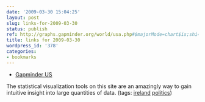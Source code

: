 ```yaml
---
date: '2009-03-30 15:04:25'
layout: post
slug: links-for-2009-03-30
status: publish
ref: http://graphs.gapminder.org/world/usa.php#$majorMode=chart$is;shi=t;ly=2003;lb=f;il=t;fs=11;al=30;stl=t;st=t;nsl=t;se=t$wst;tts=C$ts;sp=2.9741935483871;ti=2006$zpv;v=0$inc_x;mmid=XCOORDS;iid=pp59adS3CHWfKPVb7dEexFA;by=ind$inc_y;mmid=YCOORDS;iid=pp59adS3CHWeR0Ufcou95MQ;by=ind$inc_s;uniValue=20;iid=pp59adS3CHWedi8p5UR-KMw;by=ind$inc_c;uniValue=255;gid=CATID1;iid=pp59adS3CHWeR0Ufcou95MQ;by=grp$map_x;scale=log;dataMin=109;dataMax=138556$map_y;scale=log;dataMin=1.8;dataMax=420$map_s;sma=50;smi=2$cd;bd=0$inds=i277_t001929,,,,;i104_t001913,,,,
title: links for 2009-03-30
wordpress_id: '378'
categories:
- bookmarks
---
```


  * [Gapminder US](http://graphs.gapminder.org/world/usa.php#$majorMode=chart$is;shi=t;ly=2003;lb=f;il=t;fs=11;al=30;stl=t;st=t;nsl=t;se=t$wst;tts=C$ts;sp=2.9741935483871;ti=2006$zpv;v=0$inc_x;mmid=XCOORDS;iid=pp59adS3CHWfKPVb7dEexFA;by=ind$inc_y;mmid=YCOORDS;iid=pp59adS3CHWeR0Ufcou95MQ;by=ind$inc_s;uniValue=20;iid=pp59adS3CHWedi8p5UR-KMw;by=ind$inc_c;uniValue=255;gid=CATID1;iid=pp59adS3CHWeR0Ufcou95MQ;by=grp$map_x;scale=log;dataMin=109;dataMax=138556$map_y;scale=log;dataMin=1.8;dataMax=420$map_s;sma=50;smi=2$cd;bd=0$inds=i277_t001929,,,,;i104_t001913,,,,)


The statistical visualization tools on this site are an amazingly way to gain intuitive insight into large quantities of data. (tags: [ireland](http://delicious.com/eob/ireland) [politics](http://delicious.com/eob/politics))



